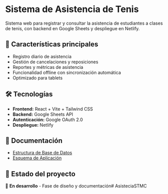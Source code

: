 # Sistema de Asistencia de Tenis

Sistema web para registrar y consultar la asistencia de estudiantes a clases de tenis, con backend en Google Sheets y despliegue en Netlify.

## 🎯 Características principales

- Registro diario de asistencia
- Gestión de cancelaciones y reposiciones
- Reportes y métricas de asistencia
- Funcionalidad offline con sincronización automática
- Optimizado para tablets

## 🛠️ Tecnologías

- **Frontend:** React + Vite + Tailwind CSS
- **Backend:** Google Sheets API
- **Autenticación:** Google OAuth 2.0
- **Despliegue:** Netlify

## 📁 Documentación

- [Estructura de Base de Datos](./docs/base-de-datos.md)
- [Esquema de Aplicación](./docs/esquema-aplicacion.md)

## 🚀 Estado del proyecto

🔄 **En desarrollo** - Fase de diseño y documentación# AsisteciaSTMC
